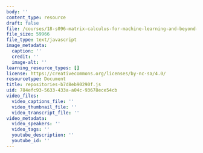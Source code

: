 ```yaml
---
body: ''
content_type: resource
draft: false
file: /courses/18-s096-matrix-calculus-for-machine-learning-and-beyond-january-iap-2022/repositories-b7d8eb90290f.js
file_size: 59966
file_type: text/javascript
image_metadata:
  caption: ''
  credit: ''
  image-alt: ''
learning_resource_types: []
license: https://creativecommons.org/licenses/by-nc-sa/4.0/
resourcetype: Document
title: repositories-b7d8eb90290f.js
uid: 784efc93-5633-433a-a04c-93678ece54cb
video_files:
  video_captions_file: ''
  video_thumbnail_file: ''
  video_transcript_file: ''
video_metadata:
  video_speakers: ''
  video_tags: ''
  youtube_description: ''
  youtube_id: ''
---
```


